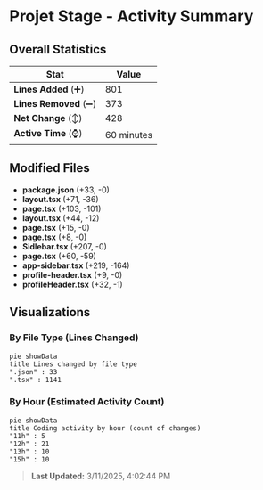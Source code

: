# Projet Stage - Activity Summary 

## Overall Statistics

| Stat                   | Value                                                             |
| ---------------------- | ----------------------------------------------------------------- |
| **Lines Added** (➕)   | 801                                          |
| **Lines Removed** (➖) | 373                                        |
| **Net Change** (↕)    | 428                |
| **Active Time** (⌚)   | 60 minutes |


## Modified Files
- **package.json** (+33, -0)
- **layout.tsx** (+71, -36)
- **page.tsx** (+103, -101)
- **layout.tsx** (+44, -12)
- **page.tsx** (+15, -0)
- **page.tsx** (+8, -0)
- **Sidlebar.tsx** (+207, -0)
- **page.tsx** (+60, -59)
- **app-sidebar.tsx** (+219, -164)
- **profile-header.tsx** (+9, -0)
- **profileHeader.tsx** (+32, -1)

## Visualizations

### By File Type (Lines Changed)

```mermaid
pie showData
title Lines changed by file type
".json" : 33
".tsx" : 1141
```

### By Hour (Estimated Activity Count)

```mermaid
pie showData
title Coding activity by hour (count of changes)
"11h" : 5
"12h" : 21
"13h" : 10
"15h" : 10
```


> **Last Updated:** 3/11/2025, 4:02:44 PM